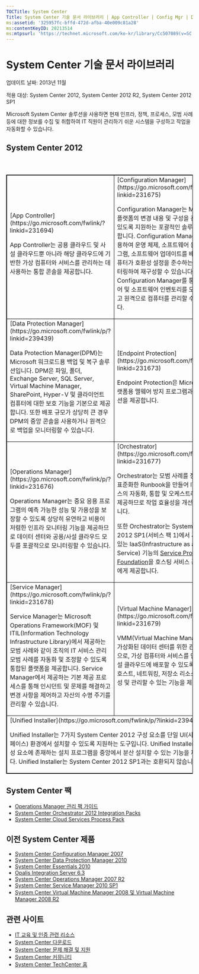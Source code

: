 ```yaml
---
TOCTitle: System Center
Title: System Center 기술 문서 라이브러리 | App Controller | Config Mgr | DPM | Endpoint Protection | Ops Mgr | Orchestrator | Service Manager | VMM
ms:assetid: '325957fc-bffd-472d-afba-40e009c81a28'
ms:contentKeyID: 20213514
ms:mtpsurl: 'https://technet.microsoft.com/ko-kr/library/Cc507089(v=SC.12)'
---
```


System Center 기술 문서 라이브러리
==================================

업데이트 날짜: 2013년 11월

적용 대상: System Center 2012, System Center 2012 R2, System Center 2012 SP1

Microsoft System Center 솔루션을 사용하면 현재 인프라, 정책, 프로세스, 모범 사례 등에 대한 정보를 수집 및 취합하여 IT 직원이 관리하기 쉬운 시스템을 구성하고 작업을 자동화할 수 있습니다.

System Center 2012
------------------

###  

<p> </p>
<table style="border:1px solid black;">
<tr>
<td style="border:1px solid black;">
[App Controller](https://go.microsoft.com/fwlink/?linkid=231694)
  
App Controller는 공용 클라우드 및 사설 클라우드뿐 아니라 해당 클라우드에 기반한 가상 컴퓨터와 서비스를 관리하는 데 사용하는 통합 콘솔을 제공합니다.

</td>
<td style="border:1px solid black;">
[Configuration Manager](https://go.microsoft.com/fwlink/p/?linkid=231675)
  
Configuration Manager는 Microsoft 플랫폼의 변경 내용 및 구성을 관리할 수 있도록 지원하는 포괄적인 솔루션을 제공합니다. Configuration Manager를 사용하여 운영 체제, 소프트웨어 응용 프로그램, 소프트웨어 업데이트를 배포하고 컴퓨터가 호환성 설정을 준수하는지를 모니터링하여 재구성할 수 있습니다. 또한 Configuration Manager를 통해 하드웨어 및 소프트웨어 인벤토리를 모니터링하고 원격으로 컴퓨터를 관리할 수도 있습니다.

</td>
</tr>
<tr>
<td style="border:1px solid black;">
[Data Protection Manager](https://go.microsoft.com/fwlink/p/?linkid=239439)
  
Data Protection Manager(DPM)는 Microsoft 워크로드용 백업 및 복구 솔루션입니다. DPM은 파일, 폴더, Exchange Server, SQL Server, Virtual Machine Manager, SharePoint, Hyper-V 및 클라이언트 컴퓨터에 대한 보호 기능을 기본으로 제공합니다. 또한 배포 규모가 상당히 큰 경우 DPM의 중앙 콘솔을 사용하거나 원격으로 백업을 모니터링할 수 있습니다.

</td>
<td style="border:1px solid black;">
[Endpoint Protection](https://go.microsoft.com/fwlink/p/?linkid=231673)
  
Endpoint Protection은 Microsoft 플랫폼용 맬웨어 방지 프로그램과 보안 솔루션을 제공합니다.

</td>
</tr>
<tr>
<td style="border:1px solid black;">
[Operations Manager](https://go.microsoft.com/fwlink/p/?linkid=231676)
  
Operations Manager는 중요 응용 프로그램의 예측 가능한 성능 및 가용성을 보장할 수 있도록 상당히 유연하고 비용이 저렴한 인프라 모니터링 기능을 제공하므로 데이터 센터와 공용/사설 클라우드 모두를 포괄적으로 모니터링할 수 있습니다.

</td>
<td style="border:1px solid black;" colspan="2">
[Orchestrator](https://go.microsoft.com/fwlink/p/?linkid=231677)
  
Orchestrator는 모범 사례를 정의하고 표준화한 Runbook을 만들어 IT 프로세스의 자동화, 통합 및 오케스트레이션을 제공하므로 작업 효율성을 개선할 수 있습니다.
  
또한 Orchestrator는 System Center 2012 SP1(서비스 팩 1)에서 사용할 수 있는 IaaS(Infrastructure as a Service) 기능의 [Service Provider Foundation](https://technet.microsoft.com/ko-kr/library/035adc03-0fe3-4151-9293-5fd0560ab223(v=SC.12))을 호스팅 서비스 공급업체에게 제공합니다.

</td>
</tr>
<tr>
<td style="border:1px solid black;">
[Service Manager](https://go.microsoft.com/fwlink/p/?linkid=231678)
  
Service Manager는 Microsoft Operations Framework(MOF) 및 ITIL(Information Technology Infrastructure Library)에서 제공하는 모범 사례와 같이 조직의 IT 서비스 관리 모범 사례를 자동화 및 조정할 수 있도록 통합된 플랫폼을 제공합니다. Service Manager에서 제공하는 기본 제공 프로세스를 통해 인시던트 및 문제를 해결하고 변경 사항을 제어하고 자산의 수명 주기를 관리할 수 있습니다.

</td>
<td style="border:1px solid black;">
[Virtual Machine Manager](https://go.microsoft.com/fwlink/p/?linkid=231679)
  
VMM(Virtual Machine Manager)은 가상화된 데이터 센터를 위한 관리 솔루션으로, 가상 컴퓨터와 서비스를 만들어 사설 클라우드에 배포할 수 있도록 가상화 호스트, 네트워킹, 저장소 리소스 등을 구성 및 관리할 수 있는 기능을 제공합니다.

</td>
</tr>
<tr>
<td style="border:1px solid black;" colspan="2">
[Unified Installer](https://go.microsoft.com/fwlink/p/?linkid=239440)
  
Unified Installer는 7가지 System Center 2012 구성 요소를 단일 UI(사용자 인터페이스) 환경에서 설치할 수 있도록 지원하는 도구입니다. Unified Installer는 각 구성 요소에 존재하는 설치 프로그램을 중앙에서 분산 설치할 수 있는 기능을 제공합니다. Unified Installer는 System Center 2012 SP1과는 호환되지 않습니다.

</td>
</tr>
</table>
 

System Center 팩
----------------

-   [Operations Manager 관리 팩 가이드](https://go.microsoft.com/fwlink/p/?linkid=231680)
-   [System Center Orchestrator 2012 Integration Packs](https://technet.microsoft.com/ko-kr/library/e6aff353-c364-4852-bfb7-9088407a7bd9(v=SC.12))
-   [System Center Cloud Services Process Pack](https://technet.microsoft.com/ko-kr/library/e02f6f42-c483-4ebe-8add-ad4cb0ddd84a(v=SC.12))

이전 System Center 제품
-----------------------

-   [System Center Configuration Manager 2007](https://technet.microsoft.com/en-us/library/bb735860.aspx)
-   [System Center Data Protection Manager 2010](https://technet.microsoft.com/en-us/library/ff399192.aspx)
-   [System Center Essentials 2010](https://technet.microsoft.com/en-us/library/ff603627.aspx)
-   [Opalis Integration Server 6.3](https://technet.microsoft.com/en-us/library/ff630946.aspx)
-   [System Center Operations Manager 2007 R2](https://technet.microsoft.com/en-us/library/bb310604.aspx)
-   [System Center Service Manager 2010 SP1](https://technet.microsoft.com/en-us/library/ff461010.aspx)
-   [System Center Virtual Machine Manager 2008 및 Virtual Machine Manager 2008 R2](https://technet.microsoft.com/en-us/library/cc917964.aspx)

관련 사이트
-----------

-   [IT 교육 및 인증 관련 리소스](https://go.microsoft.com/fwlink/p/?linkid=118295)
-   [System Center 다운로드](https://technet.microsoft.com/systemcenter/cc137824.aspx)
-   [System Center 문제 해결 및 지원](https://technet.microsoft.com/systemcenter/cc511006.aspx)
-   [System Center 커뮤니티](https://technet.microsoft.com/systemcenter/cc511266.aspx)
-   [System Center TechCenter 홈](https://technet.microsoft.com/systemcenter/default.aspx)
